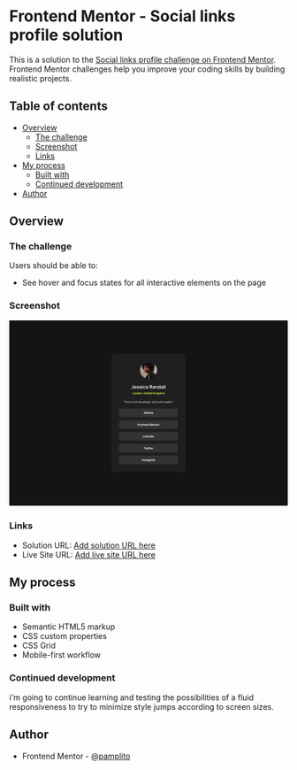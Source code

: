 # Frontend Mentor - Social links profile solution

This is a solution to the [Social links profile challenge on Frontend Mentor](https://www.frontendmentor.io/challenges/social-links-profile-UG32l9m6dQ). Frontend Mentor challenges help you improve your coding skills by building realistic projects.

## Table of contents

- [Overview](#overview)
  - [The challenge](#the-challenge)
  - [Screenshot](#screenshot)
  - [Links](#links)
- [My process](#my-process)
  - [Built with](#built-with)
  - [Continued development](#continued-development)
- [Author](#author)

## Overview

### The challenge

Users should be able to:

- See hover and focus states for all interactive elements on the page

### Screenshot

![](./screenshot.jpg)

### Links

- Solution URL: [Add solution URL here](https://github.com/pamplito/Social-links-profile.git)
- Live Site URL: [Add live site URL here](https://pamplito.github.io/Social-links-profile/)

## My process

### Built with

- Semantic HTML5 markup
- CSS custom properties
- CSS Grid
- Mobile-first workflow

### Continued development

i'm going to continue learning and testing the possibilities of a fluid responsiveness to try to minimize style jumps according to screen sizes.

## Author

- Frontend Mentor - [@pamplito](https://www.frontendmentor.io/profile/pamplito)
